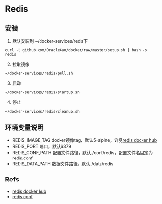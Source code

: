 # Redis

## 安装
1. 默认安装到 ~/docker-services/redis下
``` shell
curl -L github.com/OracleGao/docker/raw/master/setup.sh | bash -s redis
```
2. 拉取镜像
``` shell
~/docker-services/redis/pull.sh
```
3. 启动
``` shell
~/docker-services/redis/startup.sh
```
4. 停止
``` shell
~/docker-services/redis/cleanup.sh
```

## 环境变量说明
- REDIS_IMAGE_TAG docker镜像tag，默认5-alpine，详见[redis docker hub](https://hub.docker.com/_/redis)
- REDIS_PORT 端口，默认6379
- REDIS_CONF_PATH 配置文件路径，默认./conf/redis，配置文件名固定为redis.conf
- REDIS_DATA_PATH 数据文件路径，默认./data/redis

## Refs
- [redis docker hub](https://hub.docker.com/_/redis)
- [redis conf](https://redis.io/topics/config) 
